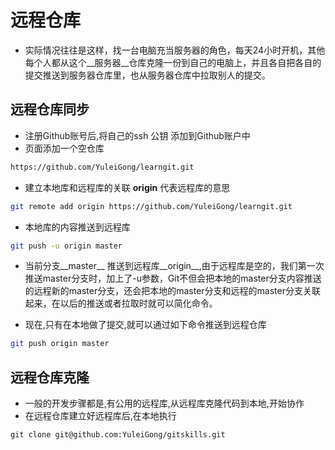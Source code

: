 # 远程仓库
* 实际情况往往是这样，找一台电脑充当服务器的角色，每天24小时开机，其他每个人都从这个__服务器__仓库克隆一份到自己的电脑上，并且各自把各自的提交推送到服务器仓库里，也从服务器仓库中拉取别人的提交。

## 远程仓库同步
* 注册Github账号后,将自己的ssh 公钥 添加到Github账户中
* 页面添加一个空仓库

```bash
https://github.com/YuleiGong/learngit.git
```
* 建立本地库和远程库的关联 __origin__ 代表远程库的意思

```bash
git remote add origin https://github.com/YuleiGong/learngit.git
```
* 本地库的内容推送到远程库

```bash
git push -u origin master
```
* 当前分支__master__ 推送到远程库__origin__,由于远程库是空的，我们第一次推送master分支时，加上了-u参数，Git不但会把本地的master分支内容推送的远程新的master分支，还会把本地的master分支和远程的master分支关联起来，在以后的推送或者拉取时就可以简化命令。

* 现在,只有在本地做了提交,就可以通过如下命令推送到远程仓库

```bash
git push origin master
```

## 远程仓库克隆
* 一般的开发步骤都是,有公用的远程库,从远程库克隆代码到本地,开始协作
* 在远程仓库建立好远程库后,在本地执行

```
git clone git@github.com:YuleiGong/gitskills.git
```
